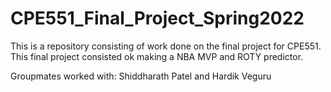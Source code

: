 # CPE551_Final_Project_Spring2022
This is a repository consisting of work done on the final project for CPE551.
This final project consisted ok making a NBA MVP and ROTY predictor.

Groupmates worked with: Shiddharath Patel and Hardik Veguru
